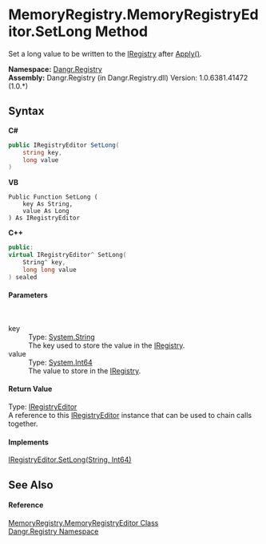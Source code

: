 # MemoryRegistry.MemoryRegistryEditor.SetLong Method 
 

Set a long value to be written to the <a href="T_Dangr_Registry_IRegistry">IRegistry</a> after <a href="M_Dangr_Registry_MemoryRegistry_MemoryRegistryEditor_Apply">Apply()</a>.

**Namespace:**&nbsp;<a href="N_Dangr_Registry">Dangr.Registry</a><br />**Assembly:**&nbsp;Dangr.Registry (in Dangr.Registry.dll) Version: 1.0.6381.41472 (1.0.*)

## Syntax

**C#**<br />
``` C#
public IRegistryEditor SetLong(
	string key,
	long value
)
```

**VB**<br />
``` VB
Public Function SetLong ( 
	key As String,
	value As Long
) As IRegistryEditor
```

**C++**<br />
``` C++
public:
virtual IRegistryEditor^ SetLong(
	String^ key, 
	long long value
) sealed
```


#### Parameters
&nbsp;<dl><dt>key</dt><dd>Type: <a href="http://msdn2.microsoft.com/en-us/library/s1wwdcbf" target="_blank">System.String</a><br />The key used to store the value in the <a href="T_Dangr_Registry_IRegistry">IRegistry</a>.</dd><dt>value</dt><dd>Type: <a href="http://msdn2.microsoft.com/en-us/library/6yy583ek" target="_blank">System.Int64</a><br />The value to store in the <a href="T_Dangr_Registry_IRegistry">IRegistry</a>.</dd></dl>

#### Return Value
Type: <a href="T_Dangr_Registry_IRegistryEditor">IRegistryEditor</a><br />A reference to this <a href="T_Dangr_Registry_IRegistryEditor">IRegistryEditor</a> instance that can be used to chain calls together.

#### Implements
<a href="M_Dangr_Registry_IRegistryEditor_SetLong">IRegistryEditor.SetLong(String, Int64)</a><br />

## See Also


#### Reference
<a href="T_Dangr_Registry_MemoryRegistry_MemoryRegistryEditor">MemoryRegistry.MemoryRegistryEditor Class</a><br /><a href="N_Dangr_Registry">Dangr.Registry Namespace</a><br />